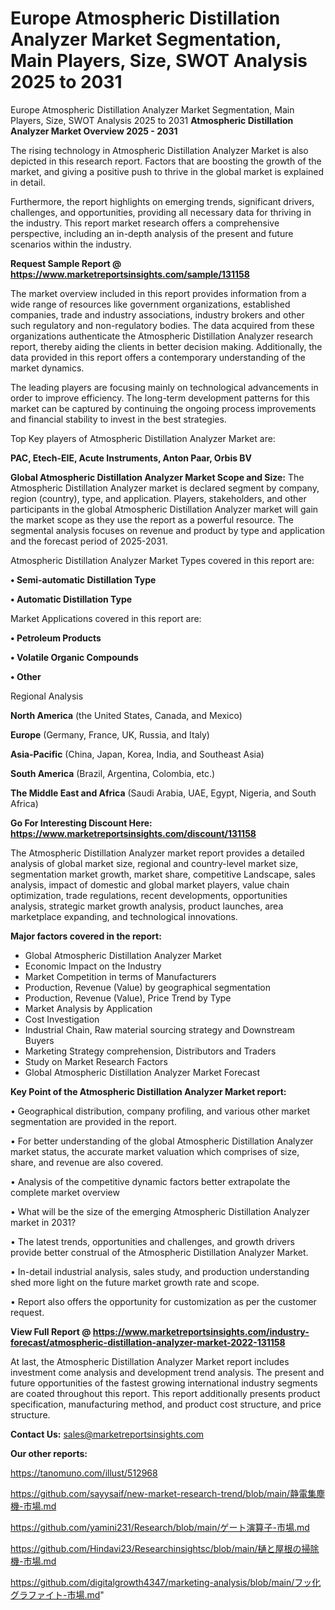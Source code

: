 # Europe Atmospheric Distillation Analyzer Market Segmentation, Main Players, Size, SWOT Analysis 2025 to 2031
 Europe Atmospheric Distillation Analyzer Market Segmentation, Main Players, Size, SWOT Analysis 2025 to 2031
<Strong> Atmospheric Distillation Analyzer Market Overview 2025 - 2031</strong>

The rising technology in Atmospheric Distillation Analyzer Market is also depicted in this research report. Factors that are boosting the growth of the market, and giving a positive push to thrive in the global market is explained in detail.

Furthermore, the report highlights on emerging trends, significant drivers, challenges, and opportunities, providing all necessary data for thriving in the industry. This report market research offers a comprehensive perspective, including an in-depth analysis of the present and future scenarios within the industry.

<strong>Request Sample Report @ <a href=https://www.marketreportsinsights.com/sample/131158>https://www.marketreportsinsights.com/sample/131158</a></strong>

The market overview included in this report provides information from a wide range of resources like government organizations, established companies, trade and industry associations, industry brokers and other such regulatory and non-regulatory bodies. The data acquired from these organizations authenticate the Atmospheric Distillation Analyzer research report, thereby aiding the clients in better decision making. Additionally, the data provided in this report offers a contemporary understanding of the market dynamics.

The leading players are focusing mainly on technological advancements in order to improve efficiency. The long-term development patterns for this market can be captured by continuing the ongoing process improvements and financial stability to invest in the best strategies.

Top Key players of Atmospheric Distillation Analyzer Market are:

<strong>PAC, Etech-EIE, Acute Instruments, Anton Paar, Orbis BV</strong>

<strong><b>Global Atmospheric Distillation Analyzer Market Scope and Size:</b></strong>
The Atmospheric Distillation Analyzer market is declared segment by company, region (country), type, and application. Players, stakeholders, and other participants in the global Atmospheric Distillation Analyzer market will gain the market scope as they use the report as a powerful resource. The segmental analysis focuses on revenue and product by type and application and the forecast period of 2025-2031.

Atmospheric Distillation Analyzer Market Types covered in this report are:

<strong>• Semi-automatic Distillation Type

• Automatic Distillation Type</strong>

Market Applications covered in this report are:

<strong>• Petroleum Products

• Volatile Organic Compounds

• Other</strong> 

Regional Analysis

<strong>North America</strong> (the United States, Canada, and Mexico)

<strong>Europe</strong> (Germany, France, UK, Russia, and Italy)

<strong>Asia-Pacific</strong> (China, Japan, Korea, India, and Southeast Asia)

<strong>South America</strong> (Brazil, Argentina, Colombia, etc.)

<strong>The Middle East and Africa</strong> (Saudi Arabia, UAE, Egypt, Nigeria, and South Africa)

<strong>Go For Interesting Discount Here: <a href=https://www.marketreportsinsights.com/discount/131158>https://www.marketreportsinsights.com/discount/131158</a></strong>

The Atmospheric Distillation Analyzer market report provides a detailed analysis of global market size, regional and country-level market size, segmentation market growth, market share, competitive Landscape, sales analysis, impact of domestic and global market players, value chain optimization, trade regulations, recent developments, opportunities analysis, strategic market growth analysis, product launches, area marketplace expanding, and technological innovations.

<strong><b>Major factors covered in the report:</b></strong>
<ul>
  <li>Global Atmospheric Distillation Analyzer Market </li>
  <li>Economic Impact on the Industry</li>
  <li>Market Competition in terms of Manufacturers</li>
  <li>Production, Revenue (Value) by geographical segmentation</li>
  <li>Production, Revenue (Value), Price Trend by Type</li>
  <li>Market Analysis by Application</li>
  <li>Cost Investigation</li>
  <li>Industrial Chain, Raw material sourcing strategy and Downstream Buyers</li>
  <li>Marketing Strategy comprehension, Distributors and Traders</li>
  <li>Study on Market Research Factors</li>
  <li>Global Atmospheric Distillation Analyzer Market Forecast</li>
</ul>

<strong><b>Key Point of the Atmospheric Distillation Analyzer Market report:</b></strong>

• Geographical distribution, company profiling, and various other market segmentation are provided in the report.

• For better understanding of the global Atmospheric Distillation Analyzer market status, the accurate market valuation which comprises of size, share, and revenue are also covered.

• Analysis of the competitive dynamic factors better extrapolate the complete market overview

• What will be the size of the emerging Atmospheric Distillation Analyzer market in 2031?

• The latest trends, opportunities and challenges, and growth drivers provide better construal of the Atmospheric Distillation Analyzer Market.

• In-detail industrial analysis, sales study, and production understanding shed more light on the future market growth rate and scope.

• Report also offers the opportunity for customization as per the customer request.

<strong><b>View Full Report @ <a href=https://www.marketreportsinsights.com/industry-forecast/atmospheric-distillation-analyzer-market-2022-131158>https://www.marketreportsinsights.com/industry-forecast/atmospheric-distillation-analyzer-market-2022-131158</a></b></strong>


At last, the Atmospheric Distillation Analyzer Market report includes investment come analysis and development trend analysis. The present and future opportunities of the fastest growing international industry segments are coated throughout this report. This report additionally presents product specification, manufacturing method, and product cost structure, and price structure.

<strong>Contact Us:</strong>
sales@marketreportsinsights.com

<strong>Our other reports:</strong>

<a href=https://tanomuno.com/illust/512968>https://tanomuno.com/illust/512968</a>

<a href=https://github.com/sayysaif/new-market-research-trend/blob/main/静電集塵機-市場.md>https://github.com/sayysaif/new-market-research-trend/blob/main/静電集塵機-市場.md</a>

<a href=https://github.com/yamini231/Research/blob/main/ゲート演算子-市場.md>https://github.com/yamini231/Research/blob/main/ゲート演算子-市場.md</a>

<a href=https://github.com/Hindavi23/Researchinsightsc/blob/main/樋と屋根の掃除機-市場.md>https://github.com/Hindavi23/Researchinsightsc/blob/main/樋と屋根の掃除機-市場.md</a>

<a href=https://github.com/digitalgrowth4347/marketing-analysis/blob/main/フッ化グラファイト-市場.md>https://github.com/digitalgrowth4347/marketing-analysis/blob/main/フッ化グラファイト-市場.md</a>"
